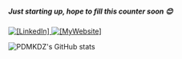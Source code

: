 ##### Just starting up, hope to fill this counter soon 😊
<div id="badges">
  <a href="https://www.linkedin.com/in/michele-del-zoppo-a8791761">
    <img src="https://img.shields.io/badge/LinkedIn-0077B5?style=for-the-badge&logo=linkedin&logoColor=white" alt="[LinkedIn]"/>
  </a>
  <a href="https://sites.google.com/view/geo-michele/home">
    <img src="https://img.shields.io/badge/Website-black?style=for-the-badge" alt="[MyWebsite]"/>
  </a>
</div>

![PDMKDZ's GitHub stats](https://github-readme-stats.vercel.app/api?username=pdmkdz)

<!--
**pdmkdz/pdmkdz** is a ✨ _special_ ✨ repository because its `README.md` (this file) appears on your GitHub profile.

Here are some ideas to get you started:

- 🔭 I’m currently working on ...
- 🌱 I’m currently learning ...
- 👯 I’m looking to collaborate on ...
- 🤔 I’m looking for help with ...
- 💬 Ask me about ...
- 📫 How to reach me: ...
- 😄 Pronouns: ...
- ⚡ Fun fact: ...
-->
